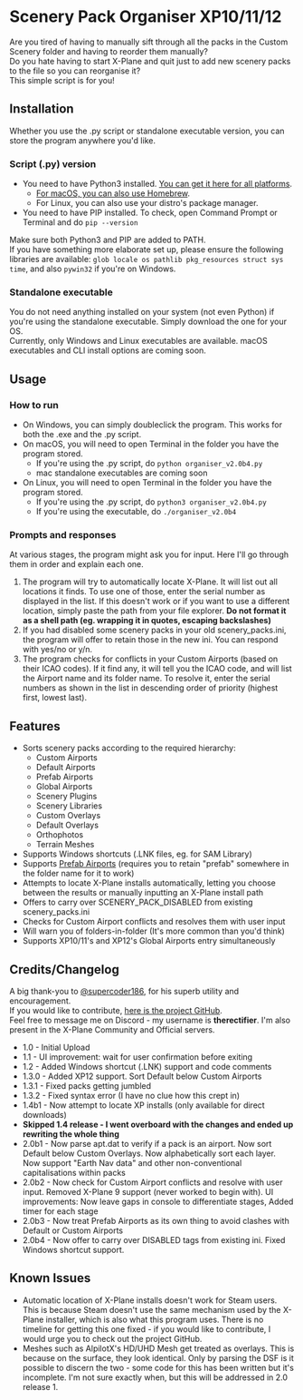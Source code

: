 # Scenery Pack Organiser XP10/11/12

Are you tired of having to manually sift through all the packs in the Custom Scenery folder and having to reorder them manually?\
Do you hate having to start X-Plane and quit just to add new scenery packs to the file so you can reorganise it?\
This simple script is for you!


## Installation
Whether you use the .py script or standalone executable version, you can store the program anywhere you'd like.
### Script (.py) version
- You need to have Python3 installed. [You can get it here for all platforms](https://www.python.org/downloads/).
    - [For macOS, you can also use Homebrew](https://docs.python-guide.org/starting/install3/osx/).
    - For Linux, you can also use your distro's package manager.
- You need to have PIP installed. To check, open Command Prompt or Terminal and do `pip --version`

Make sure both Python3 and PIP are added to PATH.\
If you have something more elaborate set up, please ensure the following libraries are available: `glob locale os pathlib pkg_resources struct sys time`, and also `pywin32` if you're on Windows.
### Standalone executable
You do not need anything installed on your system (not even Python) if you're using the standalone executable. Simply download the one for your OS.\
Currently, only Windows and Linux executables are available. macOS executables and CLI install options are coming soon.


## Usage
### How to run
- On Windows, you can simply doubleclick the program. This works for both the .exe and the .py script.
- On macOS, you will need to open Terminal in the folder you have the program stored. 
    - If you're using the .py script, do `python organiser_v2.0b4.py`
    - mac standalone executables are coming soon
- On Linux, you will need to open Terminal in the folder you have the program stored.
    - If you're using the .py script, do `python3 organiser_v2.0b4.py`
    - If you're using the executable, do `./organiser_v2.0b4`
### Prompts and responses
At various stages, the program might ask you for input. Here I'll go through them in order and explain each one.
1. The program will try to automatically locate X-Plane. It will list out all locations it finds. To use one of those, enter the serial number as displayed in the list. If this doesn't work or if you want to use a different location, simply paste the path from your file explorer. **Do not format it as a shell path (eg. wrapping it in quotes, escaping backslashes)**
2. If you had disabled some scenery packs in your old scenery_packs.ini, the program will offer to retain those in the new ini. You can respond with yes/no or y/n.
3. The program checks for conflicts in your Custom Airports (based on their ICAO codes). If it find any, it will tell you the ICAO code, and will list the Airport name and its folder name. To resolve it, enter the serial numbers as shown in the list in descending order of priority (highest first, lowest last).


## Features
- Sorts scenery packs according to the required hierarchy:
    - Custom Airports
    - Default Airports
    - Prefab Airports
    - Global Airports
    - Scenery Plugins
    - Scenery Libraries
    - Custom Overlays
    - Default Overlays
    - Orthophotos
    - Terrain Meshes
- Supports Windows shortcuts (.LNK files, eg. for SAM Library)
- Supports [Prefab Airports](https://forums.x-plane.org/index.php?/files/file/27582-prefab-scenery-for-25000-airports/) (requires you to retain "prefab" somewhere in the folder name for it to work)
- Attempts to locate X-Plane installs automatically, letting you choose between the results or manually inputting an X-Plane install path
- Offers to carry over SCENERY_PACK_DISABLED from existing scenery_packs.ini
- Checks for Custom Airport conflicts and resolves them with user input
- Will warn you of folders-in-folder (It's more common than you'd think)
- Supports XP10/11's and XP12's Global Airports entry simultaneously


## Credits/Changelog
A big thank-you to [@supercoder186](https://github.com/supercoder186/), for his superb utility and encouragement.\
If you would like to contribute, [here is the project GitHub](https://github.com/therectifier/SceneryPacksOrganiser/).\
Feel free to message me on Discord - my username is **therectifier**. I'm also present in the X-Plane Community and Official servers.

- 1.0 - Initial Upload
- 1.1 - UI improvement: wait for user confirmation before exiting
- 1.2 - Added Windows shortcut (.LNK) support and code comments
- 1.3.0 - Added XP12 support. Sort Default below Custom Airports
- 1.3.1 - Fixed packs getting jumbled
- 1.3.2 - Fixed syntax error (I have no clue how this crept in)
- 1.4b1 - Now attempt to locate XP installs (only available for direct downloads)
- **Skipped 1.4 release - I went overboard with the changes and ended up rewriting the whole thing**
- 2.0b1 - Now parse apt.dat to verify if a pack is an airport. Now sort Default below Custom Overlays. Now alphabetically sort each layer. Now support "Earth Nav data" and other non-conventional capitalisations within packs
- 2.0b2 - Now check for Custom Airport conflicts and resolve with user input. Removed X-Plane 9 support (never worked to begin with). UI improvements: Now leave gaps in console to differentiate stages, Added timer for each stage
- 2.0b3 - Now treat Prefab Airports as its own thing to avoid clashes with Default or Custom Airports
- 2.0b4 - Now offer to carry over DISABLED tags from existing ini. Fixed Windows shortcut support. 


## Known Issues
- Automatic location of X-Plane installs doesn't work for Steam users. This is because Steam doesn't use the same mechanism used by the X-Plane installer, which is also what this program uses. There is no timeline for getting this one fixed - if you would like to contribute, I would urge you to check out the project GitHub.
- Meshes such as AlpilotX's HD/UHD Mesh get treated as overlays. This is because on the surface, they look identical. Only by parsing the DSF is it possible to discern the two - some code for this has been written but it's incomplete. I'm not sure exactly when, but this will be addressed in 2.0 release 1.
